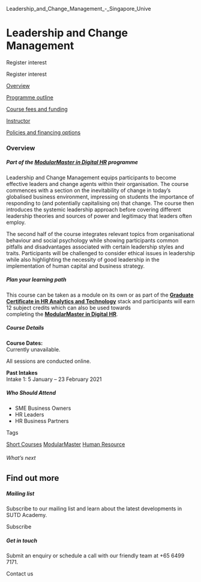 Leadership_and_Change_Management_-_Singapore_Unive



Leadership and Change Management
================================

Register interest

Register interest

[Overview](/course/leadership-and-change-management/#tabs)

[Programme outline](/course/leadership-and-change-management/programme-outline/#tabs)

[Course fees and funding](/course/leadership-and-change-management/course-fees-and-funding/#tabs)

[Instructor](/course/leadership-and-change-management/instructor/#tabs)

[Policies and financing options](/course/leadership-and-change-management/policies-and-financing-options/#tabs)

### Overview

##### **Part of the [ModularMaster in Digital HR](/course/modularmaster-in-digital-hr/ "ModularMasters in Digital HR") programme**

Leadership and Change Management equips participants to become effective leaders and change agents within their organisation. The course commences with a section on the inevitability of change in today’s globalised business environment, impressing on students the importance of responding to (and potentially capitalising on) that change. The course then introduces the systemic leadership approach before covering different leadership theories and sources of power and legitimacy that leaders often employ.

The second half of the course integrates relevant topics from organisational behaviour and social psychology while showing participants common pitfalls and disadvantages associated with certain leadership styles and traits. Participants will be challenged to consider ethical issues in leadership while also highlighting the necessity of good leadership in the implementation of human capital and business strategy.

##### **Plan your learning path**

This course can be taken as a module on its own or as part of the [**Graduate Certificate in HR Analytics and Technology**](/course/graduate-certificate-digital-hr/) stack and participants will earn 12 subject credits which can also be used towards completing the **[ModularMaster in Digital HR](/course/modularmaster-in-digital-hr/ "Learn more")**.

##### **Course Details**

**Course Dates:**  
Currently unavailable.

All sessions are conducted online.

**Past Intakes**  
Intake 1: 5 January – 23 February 2021

##### **Who Should Attend**

* SME Business Owners
* HR Leaders
* HR Business Partners

Tags

[Short Courses](/admissions/academy/courses-and-modules/?academy-type-course=780)
[ModularMaster](/admissions/academy/courses-and-modules/?academy-type-course=792)
[Human Resource](/admissions/academy/courses-and-modules/?discipline=910)

###### What’s next

Find out more
-------------

##### Mailing list

Subscribe to our mailing list and learn about the latest developments in SUTD Academy.

Subscribe

##### Get in touch

Submit an enquiry or schedule a call with our friendly team at +65 6499 7171.

Contact us

